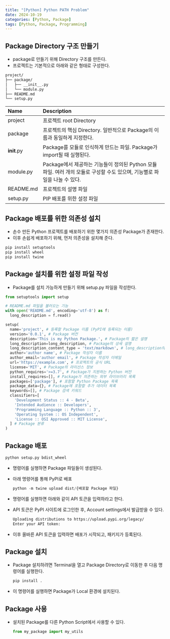 ```yaml
---
title: "[Python] Python PATH Problem"
date: 2024-10-19
categories: [Python, Package]
tags: [Python, Package, Programming]
---
```


## Package Directory 구조 만들기

- package로 만들기 위해 Directory 구조를 만든다.
- 프로젝트는 기본적으로 아래와 같은 형태로 구성한다.

```bash
project/
├── package/
│   ├── __init__.py
│   └── module.py
├── README.md
└── setup.py
```

| Name | Description |
|:-|:-|
| project | 프로젝트 root Directory |
| package | 프로젝트의 핵심 Directory. 일반적으로 Package의 이름과 동일하게 지정한다. |
| __init__.py | Package를 모듈로 인식하게 만드는 파일. Package가 import될 때 실행된다. |
| module.py | Package에서 제공하는 기능들이 정의된 Python 모듈 파일. 여러 개의 모듈로 구성할 수도 있으며, 기능별로 파일을 나눌 수 있다. |
| README.md | 프로젝트의 설명 파일 |
| setup.py | PIP 배포를 위한 설정 파일 |

## Package 배포를 위한 의존성 설치
- 손수 만든 Python 프로젝트를 배포하기 위한 몇가지 의존성 Package가 존재한다.
- 이후 손쉽게 배포하기 위해, 먼저 의존성을 설치해 준다.

```bash
pip install setuptools
pip install wheel
pip install twine
```

## Package 설치를 위한 설정 파일 작성

- Package를 설치 가능하게 만들기 위해 setup.py 파일을 작성한다.

```py
from setuptools import setup

# README.md 파일을 불러오는 기능
with open('README.md', encoding='utf-8') as f:
  long_description = f.read()

setup(
  name='project', # 등록할 Package 이름 (PyPI에 등록되는 이름)
  version='0.0.1', # Package 버전
  description='This is my Python Package.', # Package의 짧은 설명
  long_description=long_description, # Package의 상세 설명
  long_description_content_type = 'text/markdown', # long_description의 형식
  author='author name', # Package 작성자 이름
  author_email='author email', # Package 작성자 이메일
  url='https://example.com', # 프로젝트의 공식 URL
  license='MIT', # Package의 라이선스 정보
  python_requires='>=3.7', # Package가 지원하는 Python 버전
  install_requires=[], # Package가 의존하는 외부 라이브러리 목록
  packages=['package'], # 포함할 Python Package 목록
  package_data={}, # Package에 포함할 추가 데이터 목록
  keywords=[], # Package 검색 키워드
  classifiers=[
    'Development Status :: 4 - Beta',
    'Intended Audience :: Developers',
    'Programming Language :: Python :: 3',
    'Operating System :: OS Independent',
    'License :: OSI Approved :: MIT License',
  ] # Package 분류
)
```

## Package 배포

```bash
python setup.py bdist_wheel
```

- 명령어를 실행하면 Package 파일들이 생성된다.
- 아래 명령어를 통해 PyPI로 배포
    ```py
    python -m twine upload dist/{배포할 Package 파일}
    ```

- 명령어를 실행하면 아래와 같이 API 토큰을 입력하라고 한다.
- API 토큰은 PyPI 사이트에 로그인한 후, Account settings에서 발급받을 수 있다.
    ```bash
    Uploading distributions to https://upload.pypi.org/legacy/
    Enter your API token: 
    ```

- 이후 올바른 API 토큰을 입력하면 배포가 시작되고, 패키지가 등록된다.

## Package 설치

- Package 설치하려면 Terminal을 열고 Package Directory로 이동한 후 다음 명령어를 실행한다.
    ```bash
    pip install .
    ```

- 이 명령어를 실행하면 Package가 Local 환경에 설치된다.

## Package 사용

- 설치된 Package를 다른 Python Script에서 사용할 수 있다.
    ```py
    from my_package import my_utils
    ```